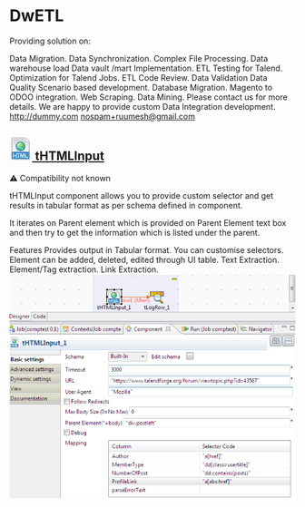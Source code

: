 # DwETL
  Providing solution on:

Data Migration.
Data Synchronization.
Complex File Processing.
Data warehouse load
Data vault /mart Implementation.
ETL Testing for Talend.
Optimization for Talend Jobs.
ETL Code Review.
Data Validation
Data Quality
Scenario based development.
Database Migration.
Magento to ODOO integration.
Web Scraping.
Data Mining.
Please contact us for more details. We are happy to provide custom Data Integration development.
     <http://dummy.com>
  <nospam+ruumesh@gmail.com>

## <a href='./components/tHTMLInput/readme.md'><img src='./components/tHTMLInput/logo.jpg' width='40' height='40'> tHTMLInput</a>
 :warning: Compatibility not known

tHTMLInput component allows you to provide custom selector and get results in tabular format as per schema defined in component.

It iterates on Parent element which is provided on Parent Element text box and then try to get the information which is listed under the parent.

Features
Provides output in Tabular format.
You can customise selectors.
Element can be added, deleted, edited through UI table.
Text Extraction.
Element/Tag extraction.
Link Extraction.
<img src='./components/tHTMLInput/sample.jpg'>

